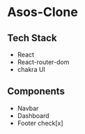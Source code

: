 # Asos-Clone

## Tech Stack
  - React
  - React-router-dom
  - chakra UI

## Components

  - Navbar
  - Dashboard
  - Footer check[x]
